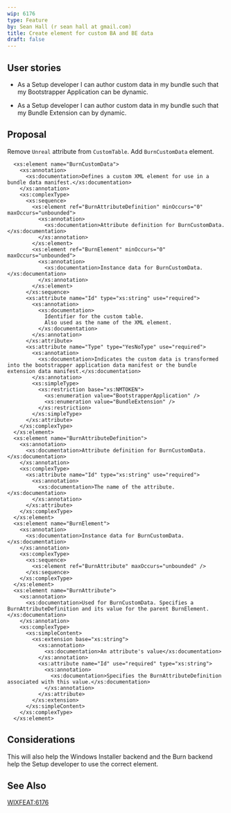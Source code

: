 ```yaml
---
wip: 6176
type: Feature
by: Sean Hall (r sean hall at gmail.com)
title: Create element for custom BA and BE data
draft: false
---
```


## User stories

* As a Setup developer I can author custom data in my bundle such that my Bootstrapper Application can be dynamic.

* As a Setup developer I can author custom data in my bundle such that my Bundle Extension can by dynamic.


## Proposal

Remove `Unreal` attribute from `CustomTable`.
Add `BurnCustomData` element.

      <xs:element name="BurnCustomData">
        <xs:annotation>
          <xs:documentation>Defines a custom XML element for use in a bundle data manifest.</xs:documentation>
        </xs:annotation>
        <xs:complexType>
          <xs:sequence>
            <xs:element ref="BurnAttributeDefinition" minOccurs="0" maxOccurs="unbounded">
              <xs:annotation>
                <xs:documentation>Attribute definition for BurnCustomData.</xs:documentation>
              </xs:annotation>
            </xs:element>
            <xs:element ref="BurnElement" minOccurs="0" maxOccurs="unbounded">
              <xs:annotation>
                <xs:documentation>Instance data for BurnCustomData.</xs:documentation>
              </xs:annotation>
            </xs:element>
          </xs:sequence>
          <xs:attribute name="Id" type="xs:string" use="required">
            <xs:annotation>
              <xs:documentation>
                Identifier for the custom table.
                Also used as the name of the XML element.
              </xs:documentation>
            </xs:annotation>
          </xs:attribute>
          <xs:attribute name="Type" type="YesNoType" use="required">
            <xs:annotation>
              <xs:documentation>Indicates the custom data is transformed into the bootstrapper application data manifest or the bundle extension data manifest.</xs:documentation>
            </xs:annotation>
            <xs:simpleType>
              <xs:restriction base="xs:NMTOKEN">
                <xs:enumeration value="BootstrapperApplication" />
                <xs:enumeration value="BundleExtension" />
              </xs:restriction>
            </xs:simpleType>
          </xs:attribute>
        </xs:complexType>
      </xs:element>
      <xs:element name="BurnAttributeDefinition">
        <xs:annotation>
          <xs:documentation>Attribute definition for BurnCustomData.</xs:documentation>
        </xs:annotation>
        <xs:complexType>
          <xs:attribute name="Id" type="xs:string" use="required">
            <xs:annotation>
              <xs:documentation>The name of the attribute.</xs:documentation>
            </xs:annotation>
          </xs:attribute>
        </xs:complexType>
      </xs:element>
      <xs:element name="BurnElement">
        <xs:annotation>
          <xs:documentation>Instance data for BurnCustomData.</xs:documentation>
        </xs:annotation>
        <xs:complexType>
          <xs:sequence>
            <xs:element ref="BurnAttribute" maxOccurs="unbounded" />
          </xs:sequence>
        </xs:complexType>
      </xs:element>
      <xs:element name="BurnAttribute">
        <xs:annotation>
          <xs:documentation>Used for BurnCustomData. Specifies a BurnAttributeDefinition and its value for the parent BurnElement.</xs:documentation>
        </xs:annotation>
        <xs:complexType>
          <xs:simpleContent>
            <xs:extension base="xs:string">
              <xs:annotation>
                <xs:documentation>An attribute's value</xs:documentation>
              </xs:annotation>
              <xs:attribute name="Id" use="required" type="xs:string">
                <xs:annotation>
                  <xs:documentation>Specifies the BurnAttributeDefinition associated with this value.</xs:documentation>
                </xs:annotation>
              </xs:attribute>
            </xs:extension>
          </xs:simpleContent>
        </xs:complexType>
      </xs:element>


## Considerations

This will also help the Windows Installer backend and the Burn backend help the Setup developer to use the correct element.


## See Also

[WIXFEAT:6176](https://github.com/wixtoolset/issues/issues/6176)
